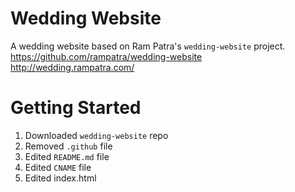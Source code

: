 # Wedding Website

A wedding website based on Ram Patra's `wedding-website` project.
https://github.com/rampatra/wedding-website
http://wedding.rampatra.com/


# Getting Started
1. Downloaded `wedding-website` repo
2. Removed `.github` file
3. Edited `README.md` file
4. Edited `CNAME` file
5. Edited index.html
